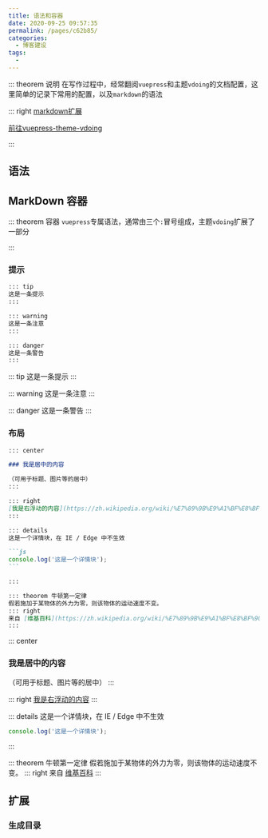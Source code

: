 ```yaml
---
title: 语法和容器
date: 2020-09-25 09:57:35
permalink: /pages/c62b85/
categories:
  - 博客建设
tags:
  -
---
```


::: theorem 说明
在写作过程中，经常翻阅`vuepress`和主题`vdoing`的文档配置，这里简单的记录下常用的配置，以及`markdown`的语法

::: right
[markdown扩展](https://vuepress.vuejs.org/zh/guide/markdown.html)

[前往vuepress-theme-vdoing]()

:::

## 语法

## MarkDown 容器

::: theorem 容器
`vuepress`专属语法，通常由三个`:`冒号组成，主题`vdoing`扩展了一部分

:::

### 提示

```md
::: tip
这是一条提示
:::

::: warning
这是一条注意
:::

::: danger
这是一条警告
:::
```

::: tip
这是一条提示
:::

::: warning
这是一条注意
:::

::: danger
这是一条警告
:::

### 布局

````md
::: center

### 我是居中的内容

（可用于标题、图片等的居中）
:::

::: right
[我是右浮动的内容](https://zh.wikipedia.org/wiki/%E7%89%9B%E9%A1%BF%E8%BF%90%E5%8A%A8%E5%AE%9A%E5%BE%8B)
:::

::: details
这是一个详情块，在 IE / Edge 中不生效

```js
console.log('这是一个详情块');
```

:::

::: theorem 牛顿第一定律
假若施加于某物体的外力为零，则该物体的运动速度不变。
::: right
来自 [维基百科](https://zh.wikipedia.org/wiki/%E7%89%9B%E9%A1%BF%E8%BF%90%E5%8A%A8%E5%AE%9A%E5%BE%8B)
:::
````

::: center

### 我是居中的内容

（可用于标题、图片等的居中）
:::

::: right
[我是右浮动的内容](https://zh.wikipedia.org/wiki/%E7%89%9B%E9%A1%BF%E8%BF%90%E5%8A%A8%E5%AE%9A%E5%BE%8B)
:::

::: details
这是一个详情块，在 IE / Edge 中不生效

```js
console.log('这是一个详情块');
```

:::

::: theorem 牛顿第一定律
假若施加于某物体的外力为零，则该物体的运动速度不变。
::: right
来自 [维基百科](https://zh.wikipedia.org/wiki/%E7%89%9B%E9%A1%BF%E8%BF%90%E5%8A%A8%E5%AE%9A%E5%BE%8B)
:::

## 扩展

### 生成目录
